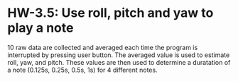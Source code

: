 # HW-3.5: Use roll, pitch and yaw to play a note
10 raw data are collected and averaged each time the program is interrupted by pressing user button. The averaged value is used to estimate
roll, yaw, and pitch. These values are then used to determine a duratation of a note (0.125s, 0.25s, 0.5s, 1s) for 4 different notes.
